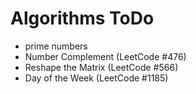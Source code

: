 # Algorithms ToDo

+ prime numbers
+ Number Complement  (LeetCode #476)
+ Reshape the Matrix (LeetCode #566)
+ Day of the Week (LeetCode #1185)